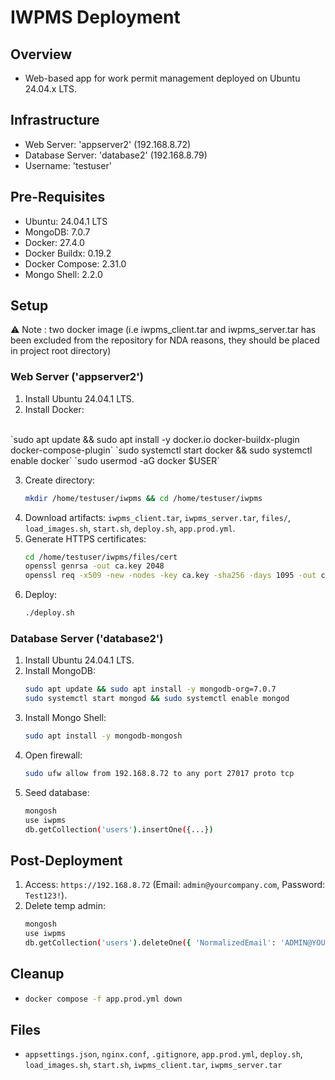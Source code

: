 # IWPMS Deployment

## Overview
- Web-based app for work permit management deployed on Ubuntu 24.04.x LTS.

## Infrastructure
- Web Server: 'appserver2' (192.168.8.72)
- Database Server: 'database2' (192.168.8.79)
- Username: 'testuser'

## Pre-Requisites
- Ubuntu: 24.04.1 LTS
- MongoDB: 7.0.7
- Docker: 27.4.0
- Docker Buildx: 0.19.2
- Docker Compose: 2.31.0
- Mongo Shell: 2.2.0

## Setup

⚠️ Note : two docker image (i.e iwpms_client.tar and iwpms_server.tar has been excluded from the
repository for NDA reasons, they should be placed in project root directory)

### Web Server ('appserver2')
1. Install Ubuntu 24.04.1 LTS.
2. Install Docker:
  </br>
   `sudo apt update && sudo apt install -y docker.io docker-buildx-plugin docker-compose-plugin`
   `sudo systemctl start docker && sudo systemctl enable docker`
   `sudo usermod -aG docker $USER`
   
3. Create directory:
   ```bash
   mkdir /home/testuser/iwpms && cd /home/testuser/iwpms
   ```
4. Download artifacts: `iwpms_client.tar`, `iwpms_server.tar`, `files/`, `load_images.sh`, `start.sh`, `deploy.sh`, `app.prod.yml`.
5. Generate HTTPS certificates:
   ```bash
   cd /home/testuser/iwpms/files/cert
   openssl genrsa -out ca.key 2048
   openssl req -x509 -new -nodes -key ca.key -sha256 -days 1095 -out ca.crt -subj "/C=SA/ST=Riyadh/O=testuser/CN=testuserLocalCA"
   ```
6. Deploy:
   ```bash
   ./deploy.sh
   ```

### Database Server ('database2')
1. Install Ubuntu 24.04.1 LTS.
2. Install MongoDB:
   ```bash
   sudo apt update && sudo apt install -y mongodb-org=7.0.7
   sudo systemctl start mongod && sudo systemctl enable mongod
   ```
3. Install Mongo Shell:
   ```bash
   sudo apt install -y mongodb-mongosh
   ```
4. Open firewall:
   ```bash
   sudo ufw allow from 192.168.8.72 to any port 27017 proto tcp
   ```
5. Seed database:
   ```bash
   mongosh
   use iwpms
   db.getCollection('users').insertOne({...})
   ```

## Post-Deployment
1. Access: `https://192.168.8.72` (Email: `admin@yourcompany.com`, Password: `Test123!`).
2. Delete temp admin:
   ```bash
   mongosh
   use iwpms
   db.getCollection('users').deleteOne({ 'NormalizedEmail': 'ADMIN@YOURCOMPANY.COM' })
   ```

## Cleanup
- ```bash
  docker compose -f app.prod.yml down
  ```

## Files
- `appsettings.json`, `nginx.conf`, `.gitignore`, `app.prod.yml`, `deploy.sh`, `load_images.sh`, `start.sh`, `iwpms_client.tar`, `iwpms_server.tar`
```